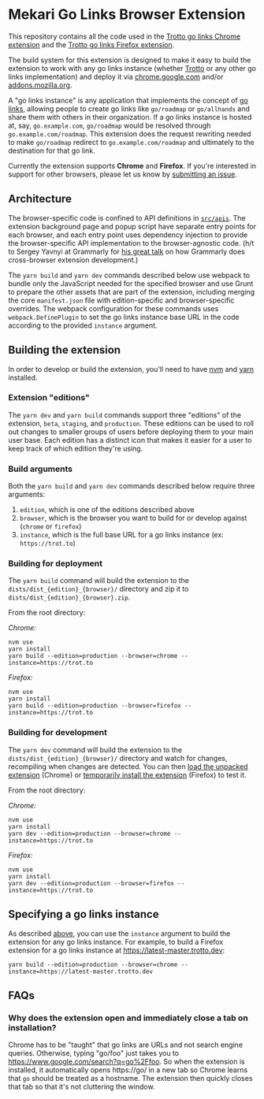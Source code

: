 # Mekari Go Links Browser Extension

This repository contains all the code used in
the [Trotto go links Chrome extension](https://chrome.google.com/webstore/detail/trotto-go-links/nkeoojidblilnkcbbmfhaeebndapehjk)
and the [Trotto go links Firefox extension](https://addons.mozilla.org/en-US/firefox/addon/trotto-go-links).

The build system for this extension is designed to make it easy to build the extension to work with
any go links instance (whether [Trotto](https://github.com/trotto/go-links) or any other go links
implementation) and deploy it via [chrome.google.com](https://chrome.google.com) and/or
[addons.mozilla.org](https://addons.mozilla.org).

A "go links instance" is any application that implements the concept
of [go links](https://www.trot.to/go-links), allowing people to create go links like `go/roadmap` or
`go/allhands` and share them with others in their organization. If a go links instance is hosted at, say,
`go.example.com`, `go/roadmap` would be resolved through `go.example.com/roadmap`. This extension does the
request rewriting needed to make `go/roadmap` redirect to `go.example.com/roadmap` and ultimately to the
destination for that go link.

Currently the extension supports **Chrome** and **Firefox**. If you're interested in support for other browsers,
please let us know by [submitting an issue](https://github.com/trotto/browser-extension/issues/new).

## Architecture

The browser-specific code is confined to API definitions
in [`src/apis`](https://github.com/trotto/browser-extension/blob/master/src/apis). The extension
background page and popup script have separate entry points for each browser, and each entry point
uses dependency injection to provide the browser-specific API implementation to the browser-agnostic
code. (h/t to Sergey Yavnyi at Grammarly
for [his great talk](https://www.youtube.com/watch?v=D2XFeihxaCU) on how Grammarly does
cross-browser extension development.)

The `yarn build` and `yarn dev` commands described below use webpack to bundle only the JavaScript
needed for the specified browser and use Grunt to prepare the other assets that are part of the extension,
including merging the core `manifest.json` file with edition-specific and browser-specific overrides.
The webpack configuration for these commands uses `webpack.DefinePlugin` to set the go links instance
base URL in the code according to the provided `instance` argument.

## Building the extension

In order to develop or build the extension, you'll need to have
[nvm](https://github.com/nvm-sh/nvm#installing-and-updating) and
[yarn](https://classic.yarnpkg.com/en/docs/install) installed.

### Extension "editions"

The `yarn dev` and `yarn build` commands support three "editions" of the extension, `beta`, `staging`,
and `production`. These editions can be used to roll out changes to smaller groups of users before
deploying them to your main user base. Each edition has a distinct icon that makes it easier for a
user to keep track of which edition they're using.

### Build arguments

Both the `yarn build` and `yarn dev` commands described below require three arguments:

1. `edition`, which is one of the editions described above
2. `browser`, which is the browser you want to build for or develop against (`chrome` or `firefox`)
3. `instance`, which is the full base URL for a go links instance (ex: `https://trot.to`)

### Building for deployment

The `yarn build` command will build the extension to the `dists/dist_{edition}_{browser}/` directory and
zip it to `dists/dist_{edition}_{browser}.zip`.

From the root directory:

*Chrome:*

```
nvm use
yarn install
yarn build --edition=production --browser=chrome --instance=https://trot.to
```

*Firefox:*

```
nvm use
yarn install
yarn build --edition=production --browser=firefox --instance=https://trot.to
```

### Building for development

The `yarn dev` command will build the extension to the `dists/dist_{edition}_{browser}/` directory and
watch for changes, recompiling when changes are detected. You can
then [load the unpacked extension](https://developer.chrome.com/extensions/getstarted#manifest) (Chrome)
or [temporarily install the extension](https://extensionworkshop.com/documentation/develop/temporary-installation-in-firefox/)
(Firefox) to test it.

From the root directory:

*Chrome:*

```
nvm use
yarn install
yarn dev --edition=production --browser=chrome --instance=https://trot.to
```

*Firefox:*

```
nvm use
yarn install
yarn dev --edition=production --browser=firefox --instance=https://trot.to
```

## Specifying a go links instance

As described [above](#build-arguments), you can use the `instance` argument to build the extension for
any go links instance. For example, to build a Firefox extension for a go links instance
at https://latest-master.trotto.dev:

```
yarn build --edition=production --browser=chrome --instance=https://latest-master.trotto.dev
```

## FAQs

### Why does the extension open and immediately close a tab on installation?

Chrome has to be "taught" that go links are URLs and not search engine queries. Otherwise, typing "go/foo" just
takes you to https://www.google.com/search?q=go%2Ffoo. So when the extension is installed, it automatically opens
https://go/ in a new tab so Chrome learns that `go` should be treated as a hostname. The extension then quickly
closes that tab so that it's not cluttering the window.

